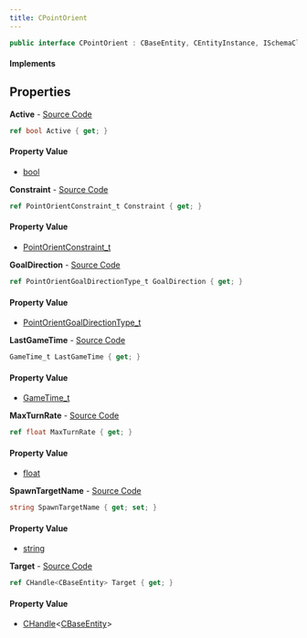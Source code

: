```yaml
---
title: CPointOrient
---
```


```csharp
public interface CPointOrient : CBaseEntity, CEntityInstance, ISchemaClass<CEntityInstance>, ISchemaClass<CBaseEntity>, ISchemaClass<CPointOrient>, ISchemaField, ISchemaClass, INativeHandle
```

#### Implements

## Properties

**Active** - [Source Code](https://github.com/swiftly-solution/swiftlys2/blob/main/managed/src/SwiftlyS2.Generated/Schemas/Interfaces/CPointOrient.cs#L20)

```csharp
ref bool Active { get; }
```

#### Property Value

- [bool](https://learn.microsoft.com/dotnet/api/system.boolean)

**Constraint** - [Source Code](https://github.com/swiftly-solution/swiftlys2/blob/main/managed/src/SwiftlyS2.Generated/Schemas/Interfaces/CPointOrient.cs#L24)

```csharp
ref PointOrientConstraint_t Constraint { get; }
```

#### Property Value

- [PointOrientConstraint_t](/docs/api/shared/schemadefinitions/pointorientconstraint_t)

**GoalDirection** - [Source Code](https://github.com/swiftly-solution/swiftlys2/blob/main/managed/src/SwiftlyS2.Generated/Schemas/Interfaces/CPointOrient.cs#L22)

```csharp
ref PointOrientGoalDirectionType_t GoalDirection { get; }
```

#### Property Value

- [PointOrientGoalDirectionType_t](/docs/api/shared/schemadefinitions/pointorientgoaldirectiontype_t)

**LastGameTime** - [Source Code](https://github.com/swiftly-solution/swiftlys2/blob/main/managed/src/SwiftlyS2.Generated/Schemas/Interfaces/CPointOrient.cs#L28)

```csharp
GameTime_t LastGameTime { get; }
```

#### Property Value

- [GameTime_t](/docs/api/shared/schemadefinitions/gametime_t)

**MaxTurnRate** - [Source Code](https://github.com/swiftly-solution/swiftlys2/blob/main/managed/src/SwiftlyS2.Generated/Schemas/Interfaces/CPointOrient.cs#L26)

```csharp
ref float MaxTurnRate { get; }
```

#### Property Value

- [float](https://learn.microsoft.com/dotnet/api/system.single)

**SpawnTargetName** - [Source Code](https://github.com/swiftly-solution/swiftlys2/blob/main/managed/src/SwiftlyS2.Generated/Schemas/Interfaces/CPointOrient.cs#L16)

```csharp
string SpawnTargetName { get; set; }
```

#### Property Value

- [string](https://learn.microsoft.com/dotnet/api/system.string)

**Target** - [Source Code](https://github.com/swiftly-solution/swiftlys2/blob/main/managed/src/SwiftlyS2.Generated/Schemas/Interfaces/CPointOrient.cs#L18)

```csharp
ref CHandle<CBaseEntity> Target { get; }
```

#### Property Value

- [CHandle](/docs/api/shared/natives/chandle-1)<[CBaseEntity](/docs/api/shared/schemadefinitions/cbaseentity)>


